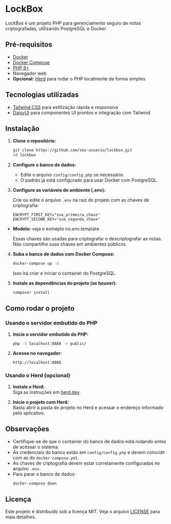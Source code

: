 # LockBox

LockBox é um projeto PHP para gerenciamento seguro de notas criptografadas, utilizando PostgreSQL e Docker.

## Pré-requisitos

- [Docker](https://www.docker.com/get-started)
- [Docker Compose](https://docs.docker.com/compose/)
- [PHP 8+](https://www.php.net/downloads.php)
- Navegador web
- **Opcional:** [Herd](https://herd.dev/) para rodar o PHP localmente de forma simples

## Tecnologias utilizadas

- [Tailwind CSS](https://tailwindcss.com/) para estilização rápida e responsiva
- [DaisyUI](https://daisyui.com/) para componentes UI prontos e integração com Tailwind

## Instalação

1. **Clone o repositório:**

   ```sh
   git clone https://github.com/seu-usuario/lockbox.git
   cd lockbox
   ```

2. **Configure o banco de dados:**

   - Edite o arquivo `config/config.php` se necessário.
   - O padrão já está configurado para usar Docker com PostgreSQL.

3. **Configure as variáveis de ambiente (.env):**

   Crie ou edite o arquivo `.env` na raiz do projeto com as chaves de criptografia:

   ```
   ENCRYPT_FIRST_KEY="sua_primeira_chave"
   ENCRYPT_SECOND_KEY="sua_segunda_chave"
   ```
- **Modelo:** veja o exmeplo no.env.template.

   Essas chaves são usadas para criptografar e descriptografar as notas. Não compartilhe suas chaves em ambientes públicos.

4. **Suba o banco de dados com Docker Compose:**

   ```sh
   docker-compose up -d
   ```

   Isso irá criar e iniciar o container do PostgreSQL.

5. **Instale as dependências do projeto (se houver):**
   ```sh
   composer install
   ```

## Como rodar o projeto

### Usando o servidor embutido do PHP

1. **Inicie o servidor embutido do PHP:**

   ```sh
   php -S localhost:8888 -t public/
   ```

2. **Acesse no navegador:**
   ```
   http://localhost:8888
   ```

### Usando o Herd (opcional)

1. **Instale o Herd:**  
   Siga as instruções em [herd.dev](https://herd.dev/).

2. **Inicie o projeto com Herd:**  
   Basta abrir a pasta do projeto no Herd e acessar o endereço informado pelo aplicativo.

## Observações

- Certifique-se de que o container do banco de dados está rodando antes de acessar o sistema.
- As credenciais do banco estão em `config/config.php` e devem coincidir com as do `docker-compose.yml`.
- As chaves de criptografia devem estar corretamente configuradas no arquivo `.env`.
- Para parar o banco de dados:
  ```sh
  docker-compose down
  ```

## Licença

Este projeto é distribuído sob a licença MIT. Veja o arquivo [LICENSE](LICENSE) para mais detalhes.
